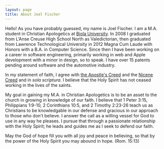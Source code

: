 ```yaml
---
layout: page
title: About Joel Fischer
---
```


Hello! As you have probably guessed, my name is Joel Fischer. I am a M.A. student in Christian Apologetics at [Biola University](https://www.biola.edu). In 2008 I graduated from L'Anse Creuse High School North as Valedictorian, then graduated from Lawrence Technological University in 2012 Magna Cum Laude with Honors with a B.A. in Computer Science. Since then I have been working on a career in software engineering, primarily working in web and Apple development with a minor in design, so to speak. I have over 15 patents pending around software and the automotive industry.

In my statement of faith, I agree with [the Apostle's Creed](http://christianity.about.com/od/christiandoctrines/qt/apostlescreed.htm) and the [Nicene Creed](http://christianity.about.com/od/christiandoctrines/qt/thenicenecreed.htm) and in *sola scriptura*. I believe that the Holy Spirit has not ceased working in the lives of the saints.

My goal in gaining my M.A. in Christian Apologetics is to be an asset to the church in growing in knowledge of our faith. I believe that 1 Peter 3:15, Philippians 1:9-10, 2 Corinthians 10:5, and 2 Timothy 2:23-26 teach us as Christians to be knowledgable in our defense and gracious in our approach to those who don't believe. I answer the call as a willing vessel for God to use in any way he pleases. I pursue that through a passionate relationship with the Holy Spirit; he leads and guides me as I seek to defend our faith.

May the God of hope fill you with all joy and peace in believing, so that by the power of the Holy Spirit you may abound in hope. (Rom. 15:13)
